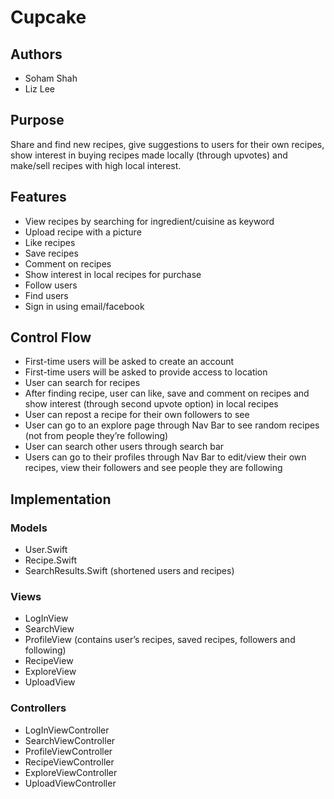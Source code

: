 # Cupcake

## Authors
- Soham Shah
- Liz Lee

## Purpose
Share and find new recipes, give suggestions to users for their own recipes, show interest in buying recipes made locally (through upvotes) and make/sell recipes with high local interest.

## Features
- View recipes by searching for ingredient/cuisine as keyword
- Upload recipe with a picture
- Like recipes
- Save recipes
- Comment on recipes
- Show interest in local recipes for purchase
- Follow users
- Find users
- Sign in using email/facebook

## Control Flow
- First-time users will be asked to create an account
- First-time users will be asked to provide access to location
- User can search for recipes
- After finding recipe, user can like, save and comment on recipes and show interest (through second upvote option) in local recipes
- User can repost a recipe for their own followers to see
- User can go to an explore page through Nav Bar to see random recipes (not from people they’re following)
- User can search other users through search bar
- Users can go to their profiles through Nav Bar to edit/view their own recipes, view their followers and see people they are following


## Implementation
### Models
- User.Swift
- Recipe.Swift
- SearchResults.Swift (shortened users and recipes)

### Views
- LogInView
- SearchView
- ProfileView (contains user’s recipes, saved recipes, followers and following)
- RecipeView
- ExploreView
- UploadView

### Controllers
- LogInViewController
- SearchViewController
- ProfileViewController
- RecipeViewController
- ExploreViewController
- UploadViewController
